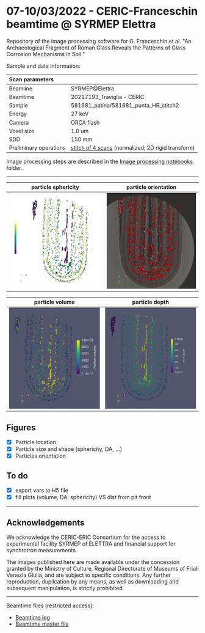 # 07-10/03/2022 - CERIC-Franceschin beamtime @ SYRMEP Elettra
Repository of the image processing software for G. Franceschin et al. "An Archaeological Fragment of Roman Glass Reveals the Patterns of Glass Corrosion Mechanisms in Soil."

Sample and data information:

|Scan parameters|   |
|:-|:-|
|Beamline|SYRMEP@Elettra|
|Beamtime|20217193_Traviglia - CERIC|
|Sample|581681_patina/581681_punta_HR_stitch2 |
|Energy| 27 keV |
|Camera| ORCA flash |
|Voxel size| 1.0 um |
|SDD | 150 mm |
|Preliminary operations|[stitch of 4 scans](https://github.com/gianthk/recon_utils/tree/master/stitch_scan) (normalized; 2D rigid transform) |

Image processing steps are described in the [Image processing notebooks](./notebooks) folder.

---
particle sphericity | particle orientation
:-------------------------:|:-------------------------:
![sphericity](notebooks/100slices_sphericity.png)  |  ![orientation](notebooks/100slices_regions_orientation.png)

particle volume | particle depth
:-------------------------:|:-------------------------:
![sphericity](notebooks/100slices_regions_volume.png)  |  ![orientation](notebooks/100slices_regions_depth.png)

## Figures
- [X] Particle location
- [X] Particle size and shape (sphericity, DA, ...)
- [X] Particles orientation

## To do
- [X] export vars to H5 file
- [X] fill plots (volume, DA, sphericity) VS dist from pit front

---
## Acknowledgements
We acknowledge the CERIC-ERIC Consortium for the access to experimental facility SYRMEP of ELETTRA and financial support for synchrotron measurements.  

The images published here are made available under the concession granted by the Ministry of Culture, Regional Directorate of Museums of Friuli Venezia Giulia, and are subject to specific conditions. Any further reproduction, duplication by any means, as well as downloading and subsequent manipulation, is strictly prohibited.

---
Beamtime files (restricted access):
- [Beamtime log](https://docs.google.com/document/d/1fjyVFMCTpSvbUCNX24nXlbFs_4Q7dz0G9pO4Xdt3MnQ/edit?usp=sharing)
- [Beamtime master file](https://docs.google.com/spreadsheets/d/1ZFOwhJzm3khHMlIqH4ead-EV-TQC7OiZ/edit?usp=sharing&ouid=110158396991829805042&rtpof=true&sd=true)

